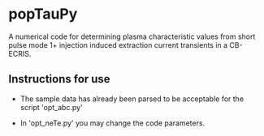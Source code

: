 # popTauPy

A numerical code for determining plasma characteristic values from 
short pulse mode 1+ injection induced extraction current transients
in a CB-ECRIS.

## Instructions for use

* The sample data has already been parsed to be acceptable for the script
'opt_abc.py'

* In 'opt_neTe.py' you may change the code parameters.

